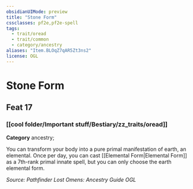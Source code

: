 ```yaml
---
obsidianUIMode: preview
title: "Stone Form"
cssclasses: pf2e,pf2e-spell
tags:
  - trait/oread
  - trait/common
  - category/ancestry
aliases: "Item.BLOqZ7qAR5Zt3ns2"
license: OGL
---
```

# Stone Form
## Feat 17
### [[cool folder/Important stuff/Bestiary/zz_traits/oread]]

**Category** ancestry; 




You can transform your body into a pure primal manifestation of earth, an elemental. Once per day, you can cast [[Elemental Form|Elemental Form]] as a 7th-rank primal innate spell, but you can only choose the earth elemental form.

*Source: Pathfinder Lost Omens: Ancestry Guide*
*OGL*